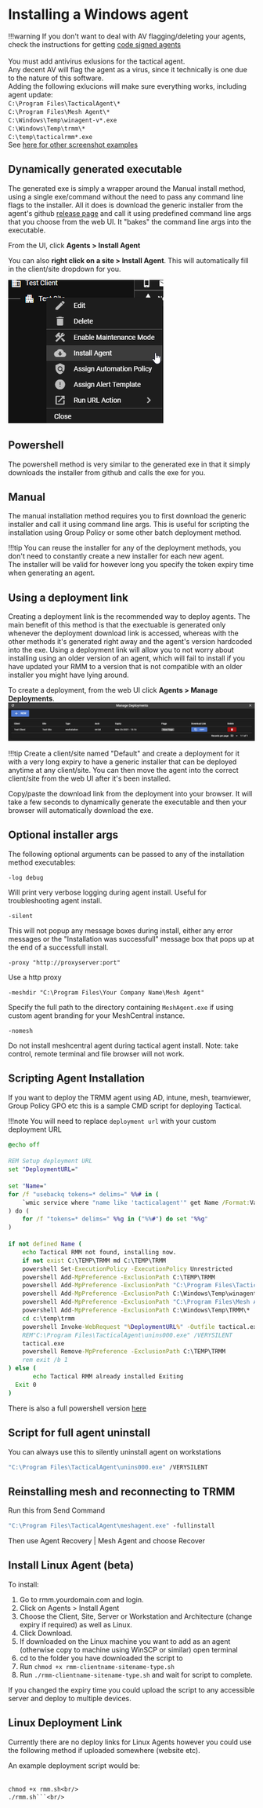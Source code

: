 # Installing a Windows agent

!!!warning
    If you don't want to deal with AV flagging/deleting your agents, check the instructions for getting [code signed agents](code_signing.md)<br/><br />
    You must add antivirus exlusions for the tactical agent.<br/>
    Any decent AV will flag the agent as a virus, since it technically is one due to the nature of this software.<br/>
    Adding the following exlucions will make sure everything works, including agent update:<br/>
    `C:\Program Files\TacticalAgent\*`<br/>
    `C:\Program Files\Mesh Agent\*`<br/>
    `C:\Windows\Temp\winagent-v*.exe`<br/>
    `C:\Windows\Temp\trmm\*`<br/>
    `C:\temp\tacticalrmm*.exe`<br/>
    See [here for other screenshot examples](av.md)

## Dynamically generated executable

The generated exe is simply a wrapper around the Manual install method, using a single exe/command without the need to pass any command line flags to the installer.
All it does is download the generic installer from the agent's github [release page](https://github.com/amidaware/rmmagent/releases) and call it using predefined command line args that you choose from the web UI.
It "bakes" the command line args into the executable.

From the UI, click **Agents > Install Agent**

You can also **right click on a site > Install Agent**. This will automatically fill in the client/site dropdown for you.

![siteagentinstall](images/siteagentinstall.png)

## Powershell

The powershell method is very similar to the generated exe in that it simply downloads the installer from github and calls the exe for you.

## Manual

The manual installation method requires you to first download the generic installer and call it using command line args.
This is useful for scripting the installation using Group Policy or some other batch deployment method.

!!!tip
    You can reuse the installer for any of the deployment methods, you don't need to constantly create a new installer for each new agent.<br/>
    The installer will be valid for however long you specify the token expiry time when generating an agent.

## Using a deployment link

Creating a deployment link is the recommended way to deploy agents.
The main benefit of this method is that the exectuable is generated only whenever the deployment download link is accessed, whereas with the other methods it's generated right away and the agent's version hardcoded into the exe.
Using a deployment link will allow you to not worry about installing using an older version of an agent, which will fail to install if you have updated your RMM to a version that is not compatible with an older installer you might have lying around.

To create a deployment, from the web UI click **Agents > Manage Deployments**.
![managedeployments](images/managedeployments.png)

!!!tip
    Create a client/site named "Default" and create a deployment for it with a very long expiry to have a generic installer that can be deployed anytime at any client/site.
    You can then move the agent into the correct client/site from the web UI after it's been installed.

Copy/paste the download link from the deployment into your browser. It will take a few seconds to dynamically generate the executable and then your browser will automatically download the exe.

## Optional installer args

The following optional arguments can be passed to any of the installation method executables:

```text
-log debug
```

Will print very verbose logging during agent install. Useful for troubleshooting agent install.

```text
-silent
```

This will not popup any message boxes during install, either any error messages or the "Installation was successfull" message box that pops up at the end of a successfull install.

```text
-proxy "http://proxyserver:port"
```

Use a http proxy

```text
-meshdir "C:\Program Files\Your Company Name\Mesh Agent"
```

Specify the full path to the directory containing `MeshAgent.exe` if using custom agent branding for your MeshCentral instance.

```text
-nomesh
```

Do not install meshcentral agent during tactical agent install. Note: take control, remote terminal and file browser will not work.

## Scripting Agent Installation

If you want to deploy the TRMM agent using AD, intune, mesh, teamviewer, Group Policy GPO etc this is a sample CMD script for deploying Tactical.

!!!note
    You will need to replace `deployment url` with your custom deployment URL

```bat
@echo off

REM Setup deployment URL
set "DeploymentURL="

set "Name="
for /f "usebackq tokens=* delims=" %%# in (
    `wmic service where "name like 'tacticalagent'" get Name /Format:Value`
) do (
    for /f "tokens=* delims=" %%g in ("%%#") do set "%%g"
)

if not defined Name (
    echo Tactical RMM not found, installing now.
    if not exist C:\TEMP\TRMM md C:\TEMP\TRMM
    powershell Set-ExecutionPolicy -ExecutionPolicy Unrestricted
    powershell Add-MpPreference -ExclusionPath C:\TEMP\TRMM
    powershell Add-MpPreference -ExclusionPath "C:\Program Files\TacticalAgent\*"
    powershell Add-MpPreference -ExclusionPath C:\Windows\Temp\winagent-v*.exe
    powershell Add-MpPreference -ExclusionPath "C:\Program Files\Mesh Agent\*"
    powershell Add-MpPreference -ExclusionPath C:\Windows\Temp\TRMM\*
    cd c:\temp\trmm
    powershell Invoke-WebRequest "%DeploymentURL%" -Outfile tactical.exe
    REM"C:\Program Files\TacticalAgent\unins000.exe" /VERYSILENT
    tactical.exe
    powershell Remove-MpPreference -ExclusionPath C:\TEMP\TRMM
    rem exit /b 1
) else (
       echo Tactical RMM already installed Exiting
  Exit 0
)
```

There is also a full powershell version [here](3rdparty_screenconnect.md#install-tactical-rmm-via-screeconnect-commands-window)

## Script for full agent uninstall

You can always use this to silently uninstall agent on workstations

```cmd
"C:\Program Files\TacticalAgent\unins000.exe" /VERYSILENT
```

## Reinstalling mesh and reconnecting to TRMM

Run this from Send Command

```cmd
"C:\Program Files\TacticalAgent\meshagent.exe" -fullinstall
```

Then use Agent Recovery | Mesh Agent and choose Recover


## Install Linux Agent (beta)

To install:<br/>
1. Go to rmm.yourdomain.com and login.<br/>
2. Click on Agents > Install Agent<br/>
3. Choose the Client, Site, Server or Workstation and Architecture (change expiry if required) as well as Linux.<br/>
4. Click Download.<br/>
5. If downloaded on the Linux machine you want to add as an agent (otherwise copy to machine using WinSCP or similar) open terminal <br/>
6. cd to the folder you have downloaded the script to<br/>
7. Run `chmod +x rmm-clientname-sitename-type.sh`<br/>
8. Run `./rmm-clientname-sitename-type.sh` and wait for script to complete.<br/>

If you changed the expiry time you could upload the script to any accessible server and deploy to multiple devices.

## Linux Deployment Link

Currently there are no deploy links for Linux Agents however you could use the following method if uploaded somewhere (website etc).

An example deployment script would be:<br/>
<br/>
```wget scripturl<br/>
chmod +x rmm.sh<br/>
./rmm.sh```<br/>
